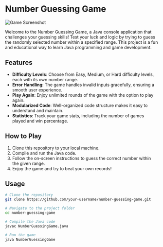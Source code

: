 # Number Guessing Game

![Game Screenshot](screenshot.png)

Welcome to the Number Guessing Game, a Java console application that challenges your guessing skills! Test your luck and logic by trying to guess the randomly selected number within a specified range. This project is a fun and educational way to learn Java programming and game development.

## Features

- **Difficulty Levels**: Choose from Easy, Medium, or Hard difficulty levels, each with its own number range.
- **Error Handling**: The game handles invalid inputs gracefully, ensuring a smooth user experience.
- **Play Again**: Enjoy unlimited rounds of the game with the option to play again.
- **Modularized Code**: Well-organized code structure makes it easy to understand and maintain.
- **Statistics**: Track your game stats, including the number of games played and win percentage.

## How to Play

1. Clone this repository to your local machine.
2. Compile and run the Java code.
3. Follow the on-screen instructions to guess the correct number within the given range.
4. Enjoy the game and try to beat your own records!

## Usage

```bash
# Clone the repository
git clone https://github.com/your-username/number-guessing-game.git

# Navigate to the project folder
cd number-guessing-game

# Compile the Java code
javac NumberGuessingGame.java

# Run the game
java NumberGuessingGame
